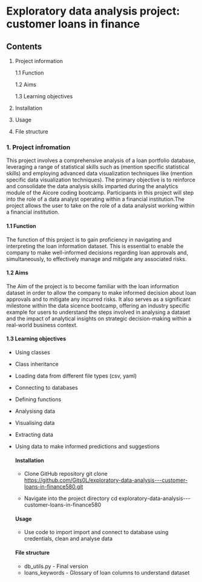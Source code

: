 # Exploratory data analysis project: customer loans in finance
## Contents 
1. Project information
   
    1.1 Function
   
     1.2 Aims
   
     1.3 Learning objectives
     
3. Installation
4. Usage
5. File structure

### 1. Project infromation 
This project involves a comprehensive analysis of a loan portfolio database, leveraging a range of statistical skills such as (mention specific statistical skills) and employing advanced data visualization techniques like (mention specific data visualization techniques). The primary objective is to reinforce and consolidate the data analysis skills imparted during the analytics module of the Aicore coding bootcamp. Participants in this project will step into the role of a data analyst operating within a financial institution.The project allows the user to take on the role of a data analysist working within a financial institution. 

#### 1.1 Function 
The function of this project is to gain proficiency in navigating and interpreting the loan information dataset. This is essential to enable the company to make well-informed decisions regarding loan approvals and, simultaneously, to effectively manage and mitigate any associated risks. 

#### 1.2 Aims
The Aim of the project is to become familiar with the loan information dataset in order to allow the company to make informed decision about loan approvals and to mitigate any incurred risks. It also serves as a significant milestone within the data sicence bootcamp, offering an industry specific example for users to understand the steps involved in analysing a dataset and the impact of analytical insights on strategic decision-making within a real-world business context.

#### 1.3 Learning objectives
- Using classes
- Class inheritance
- Loading data from different file types (csv, yaml)
- Connecting to databases 
- Defining functions
- Analysisng data
- Visualising data
- Extracting data
- Using data to make informed predictions and suggestions

  #### Installation
  - Clone GitHub repository git clone https://github.com/Gits0L/exploratory-data-analysis---customer-loans-in-finance580.git

  - Navigate into the project directory cd exploratory-data-analysis---customer-loans-in-finance580

  #### Usage

  - Use code to import import and connect to database using credentials, clean and analyse data 

  #### File structure
  - db_utils.py - Final version 
  - loans_keywords - Glossary of loan columns to understand dataset





